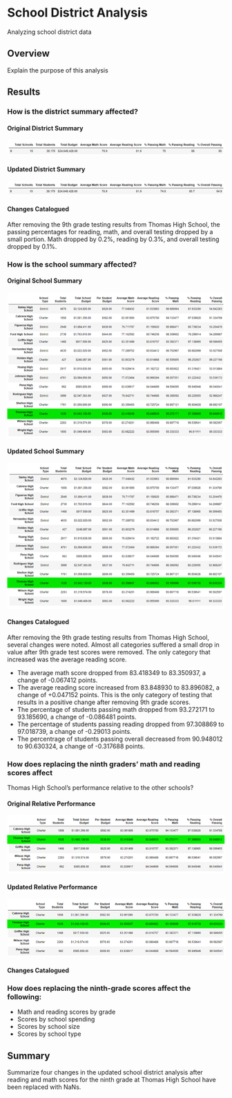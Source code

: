 # School District Analysis
Analyzing school district data

## Overview
Explain the purpose of this analysis

## Results 

### How is the district summary affected?
#### Original District Summary
![Original District Summary](Resources/District_summary_old.png)
#### Updated District Summary
![New District Summary](Resources/District_summary_new.png)
#### Changes Catalogued
After removing the 9th grade testing results from Thomas High School, the passing
percentages for reading, math, and overall testing dropped by a small portion. 
Math dropped by 0.2%, reading by 0.3%, and overall testing dropped by 0.1%. 

### How is the school summary affected?
#### Original School Summary
![Original School Summary](Resources/original_school_summary.png)
#### Updated School Summary
![Updated School Summary](Resources/updated_school_summary.png)
#### Changes Catalogued
After removing the 9th grade testing results from Thomas High School, several
changes were noted. Almost all categories suffered a small drop in value after
9th grade test scores were removed. The only category that increased was the 
average reading score. 
- The average math score dropped from 83.418349 to 83.350937,
 a change of -0.067412 points. 
- The average reading score increased from 83.848930 to 83.896082, 
a change of +0.047152 points. This is the only category of testing 
that results in a positive change after removing 9th grade scores. 
- The percentage of students passing math dropped from 
93.272171 to 93.185690,
a change of -0.086481 points.
- The percentage of students passing reading dropped from 
97.308869 to 97.018739,
a change of -0.29013 points. 
- The percentrage of students passing overall decreased from 
90.948012 to 90.630324, 
a change of -0.317688 points. 	

### How does replacing the ninth graders’ math and reading scores affect 
Thomas High School’s performance relative to the other schools?
#### Original Relative Performance
![Original Relative Performance](Resources/relative_performance_original.png)
#### Updated Relative Performance 
![Updated Relative Performance](Resources/relative_performance_updated.png)
#### Changes Catalogued

### How does replacing the ninth-grade scores affect the following:
- Math and reading scores by grade
- Scores by school spending
- Scores by school size
- Scores by school type

## Summary 
Summarize four changes in the updated school district analysis after reading
and math scores for the ninth grade at Thomas High School have been replaced 
with NaNs.